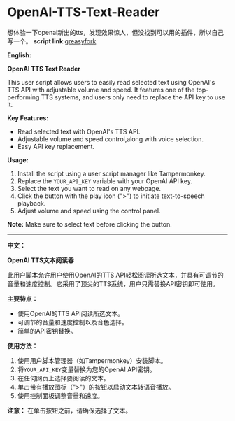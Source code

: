# OpenAI-TTS-Text-Reader
想体验一下openai新出的tts，发现效果惊人，但没找到可以用的插件，所以自己写一个。
**script link**:[greasyfork](https://greasyfork.org/scripts/480382-openai-tts-text-reader)

**English:**

**OpenAI TTS Text Reader**

This user script allows users to easily read selected text using OpenAI's TTS API with adjustable volume and speed. It features one of the top-performing TTS systems, and users only need to replace the API key to use it.

**Key Features:**
- Read selected text with OpenAI's TTS API.
- Adjustable volume and speed control,along with voice selection. 
- Easy API key replacement.

**Usage:**
1. Install the script using a user script manager like Tampermonkey.
2. Replace the `YOUR_API_KEY` variable with your OpenAI API key.
3. Select the text you want to read on any webpage.
4. Click the button with the play icon (">") to initiate text-to-speech playback.
5. Adjust volume and speed using the control panel.

**Note:** Make sure to select text before clicking the button.

---

**中文：**

**OpenAI TTS文本阅读器**

此用户脚本允许用户使用OpenAI的TTS API轻松阅读所选文本，并具有可调节的音量和速度控制。它采用了顶尖的TTS系统，用户只需替换API密钥即可使用。

**主要特点：**
- 使用OpenAI的TTS API阅读所选文本。
- 可调节的音量和速度控制以及音色选择。
- 简单的API密钥替换。

**使用方法：**
1. 使用用户脚本管理器（如Tampermonkey）安装脚本。
2. 将`YOUR_API_KEY`变量替换为您的OpenAI API密钥。
3. 在任何网页上选择要阅读的文本。
4. 单击带有播放图标（">"）的按钮以启动文本转语音播放。
5. 使用控制面板调整音量和速度。

**注意：** 在单击按钮之前，请确保选择了文本。
